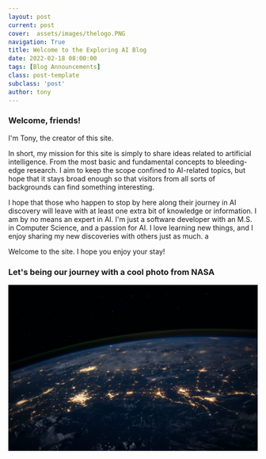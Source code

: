 ```yaml
---
layout: post
current: post
cover:  assets/images/thelogo.PNG
navigation: True
title: Welcome to the Exploring AI Blog
date: 2022-02-18 08:00:00
tags: [Blog Announcements]
class: post-template
subclass: 'post'
author: tony
---
```


### Welcome, friends!
I'm Tony, the creator of this site.

In short, my mission for this site is simply to share ideas related to artificial intelligence. From the most basic and fundamental concepts to bleeding-edge research. I aim to keep the scope confined to AI-related topics, but hope that it stays broad enough so that visitors from all sorts of backgrounds can find something interesting.

I hope that those who happen to stop by here along their journey in AI discovery will leave with at least one extra bit of knowledge or information. I am by no means an expert in AI. I'm just a software developer with an M.S. in Computer Science, and a passion for AI. I love learning new things, and I enjoy sharing my new discoveries with others just as much. a

Welcome to the site. I hope you enjoy your stay! 


### Let's being our journey with a cool photo from NASA
![A cool photo from NASA on Unsplash](/assets/images/nasa.jpg)
  